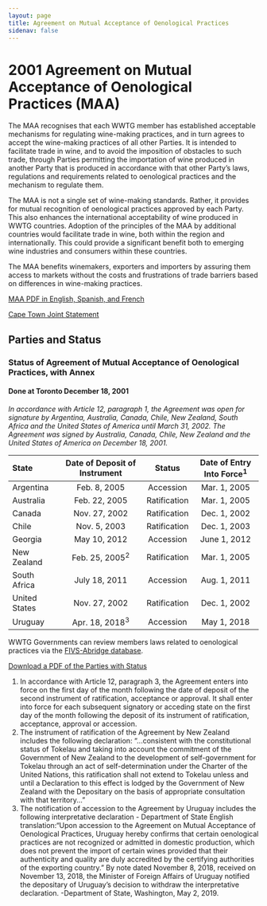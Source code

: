 ```yaml
---
layout: page
title: Agreement on Mutual Acceptance of Oenological Practices
sidenav: false
---
```

# 2001 Agreement on Mutual Acceptance of Oenological Practices (MAA)

The MAA recognises that each WWTG member has established acceptable mechanisms for regulating wine-making practices, and in turn agrees to accept the wine-making practices of all other Parties. It is intended to facilitate trade in wine, and to avoid the imposition of obstacles to such trade, through Parties permitting the importation of wine produced in another Party that is produced in accordance with that other Party’s laws, regulations and requirements related to oenological practices and the mechanism to regulate them. 

The MAA is not a single set of wine-making standards. Rather, it provides for mutual recognition of oenological practices approved by each Party.  This also enhances the international acceptability of wine produced in WWTG countries. Adoption of the principles of the MAA by additional countries would facilitate trade in wine, both within the region and internationally. This could provide a significant benefit both to emerging wine industries and consumers within these countries. 

The MAA benefits winemakers, exporters and importers by assuring them access to markets without the costs and frustrations of trade barriers based on differences in wine-making practices.

<a class="usa-button" href="/assets/uploads/maa.pdf">MAA PDF in English, Spanish, and French</a>

<a class="usa-button" href="/cape-town-statement/">Cape Town Joint Statement</a>

## Parties and Status
### Status of Agreement of Mutual Acceptance of Oenological Practices, with Annex
#### Done at Toronto December 18, 2001 
*In accordance with Article 12, paragraph 1, the Agreement was open for signature by Argentina, Australia, Canada, Chile, New Zealand, South Africa and the United States of America until March 31, 2002. The Agreement was signed by Australia, Canada, Chile, New Zealand and the United States of America on December 18, 2001.*



| State           | Date of Deposit of Instrument | Status             | Date of Entry Into Force<sup>1</sup> |
| :---            |    :----:                     | :----:             |  :---:                        |
| Argentina       | Feb. 8, 2005                  | Accession          | Mar. 1, 2005                  |
| Australia       | Feb. 22, 2005                 | Ratification       | Mar. 1, 2005                  |
| Canada          | Nov. 27, 2002                 | Ratification       | Dec. 1, 2002                  |
| Chile           | Nov. 5, 2003                  | Ratification       | Dec. 1, 2003                  |
| Georgia         | May 10, 2012                  | Accession          | June 1, 2012                  |
| New Zealand     | Feb. 25, 2005<sup>2</sup>     | Ratification       | Mar. 1, 2005                  |
| South Africa    | July 18, 2011                 | Accession          | Aug. 1, 2011                  |
| United States   | Nov. 27, 2002                 | Ratification       | Dec. 1, 2002                  |
| Uruguay         | Apr. 18, 2018<sup>3</sup>     | Accession          | May 1, 2018                   |

WWTG Governments can review members laws related to oenological practices via the [FIVS-Abridge database](http://fivs-abridge.com/index.htm;jsessionid=B22D42504DB5A6F47DD9122945C14123). 

<div class="tile_div">
    <a href="https://federalist-4401490c-70b3-49a2-81a1-7175eeb5306d.app.cloud.gov/site/sldooley/test/maaparties.pdf">Download a PDF of the Parties with Status</a>
          <div class="clear"></div>
</div>

<div style="font-size:14px;">
    <ol>
        <li>In accordance with Article 12, paragraph 3, the Agreement enters into force on the first day of the month following the date of deposit of the second instrument of ratification, acceptance or approval. It shall enter into force for each subsequent signatory or acceding state on the first day of the month following the deposit of its instrument of ratification, acceptance, approval or accession.</li>
        <li>The instrument of ratification of the Agreement by New Zealand includes the following declaration: “...consistent with the constitutional status of Tokelau and taking into account the commitment of the Government of New Zealand to the development of self-government for Tokelau through an act of self-determination under the Charter of the United Nations, this ratification shall not extend to Tokelau unless and until a Declaration to this effect is lodged by the Government of New Zealand with the Depositary on the basis of appropriate consultation with that territory...” </li>
        <li>The notification of accession to the Agreement by Uruguay includes the following interpretative declaration - Department of State English translation:“Upon accession to the Agreement on Mutual Acceptance of Oenological Practices, Uruguay hereby confirms that certain oenological practices are not recognized or admitted in domestic production, which does not prevent the import of certain wines provided that their authenticity and quality are duly accredited by the certifying authorities of the exporting country.” By note dated November 8, 2018, received on November 13, 2018, the Minister of Foreign Affairs of Uruguay notified the depositary of Uruguay’s decision to withdraw the interpretative declaration.  -Department of State,  Washington, May 2, 2019. </li>
</ol> </div>
